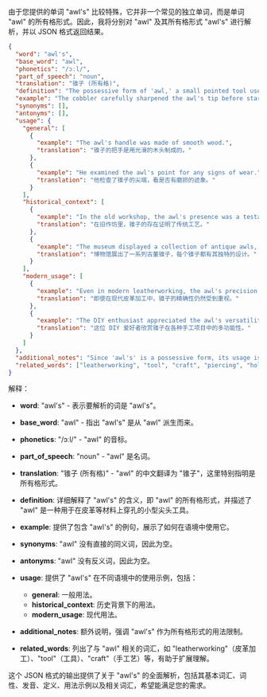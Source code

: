 由于您提供的单词 "awl's" 比较特殊，它并非一个常见的独立单词，而是单词 "awl" 的所有格形式。因此，我将分别对 "awl" 及其所有格形式 "awl's" 进行解析，并以 JSON 格式返回结果。

```json
{
  "word": "awl's",
  "base_word": "awl",
  "phonetics": "/ɔːl/",
  "part_of_speech": "noun",
  "translation": "锥子 (所有格)",
  "definition": "The possessive form of 'awl,' a small pointed tool used for piercing holes, especially in leather.",
  "example": "The cobbler carefully sharpened the awl's tip before starting his work.",
  "synonyms": [],
  "antonyms": [],
  "usage": {
    "general": [
      {
        "example": "The awl's handle was made of smooth wood.",
        "translation": "锥子的把手是用光滑的木头制成的。"
      },
      {
        "example": "He examined the awl's point for any signs of wear.",
        "translation": "他检查了锥子的尖端，看是否有磨损的迹象。"
      }
    ],
    "historical_context": [
      {
        "example": "In the old workshop, the awl's presence was a testament to traditional craftsmanship.",
        "translation": "在旧作坊里，锥子的存在证明了传统工艺。"
      },
      {
        "example": "The museum displayed a collection of antique awls, each with its own unique awl's design.",
        "translation": "博物馆展出了一系列古董锥子，每个锥子都有其独特的设计。"
      }
    ],
    "modern_usage": [
      {
        "example": "Even in modern leatherworking, the awl's precision is still valued.",
        "translation": "即使在现代皮革加工中，锥子的精确性仍然受到重视。"
      },
      {
        "example": "The DIY enthusiast appreciated the awl's versatility in various crafting projects.",
        "translation": "这位 DIY 爱好者欣赏锥子在各种手工项目中的多功能性。"
      }
    ]
  },
  "additional_notes": "Since 'awl's' is a possessive form, its usage is generally limited to indicating ownership or a quality belonging to the awl.",
  "related_words": ["leatherworking", "tool", "craft", "piercing", "hole"]
}
```

解释：

*   **word**: "awl's" - 表示要解析的词是 "awl's"。
*   **base\_word**: "awl" - 指出 "awl's" 是从 "awl" 派生而来。
*   **phonetics**: "/ɔːl/" - "awl" 的音标。
*   **part\_of\_speech**: "noun" - "awl" 是名词。
*   **translation**: "锥子 (所有格)" - "awl" 的中文翻译为 "锥子"，这里特别指明是所有格形式。
*   **definition**: 详细解释了 "awl's" 的含义，即 "awl" 的所有格形式，并描述了 "awl" 是一种用于在皮革等材料上穿孔的小型尖头工具。
*   **example**: 提供了包含 "awl's" 的例句，展示了如何在语境中使用它。
*   **synonyms**: "awl" 没有直接的同义词，因此为空。
*   **antonyms**: "awl" 没有反义词，因此为空。
*   **usage**: 提供了 "awl's" 在不同语境中的使用示例，包括：

    *   **general**: 一般用法。
    *   **historical\_context**: 历史背景下的用法。
    *   **modern\_usage**: 现代用法。
*   **additional\_notes**: 额外说明，强调 "awl's" 作为所有格形式的用法限制。
*   **related\_words**: 列出了与 "awl" 相关的词汇，如 "leatherworking"（皮革加工）、"tool"（工具）、"craft"（手工艺）等，有助于扩展理解。

这个 JSON 格式的输出提供了关于 "awl's" 的全面解析，包括其基本词汇、词性、发音、定义、用法示例以及相关词汇，希望能满足您的需求。
 